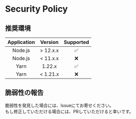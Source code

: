 # Security Policy

## 推奨環境

| Application | Version  | Supported          |
| :---------: | :------: | :----------------: |
| Node.js     | > 12.x.x | :white_check_mark: |
| Node.js     | < 11.x.x | :x:                |
| Yarn        | 1.22.x   | :white_check_mark: |
| Yarn        | < 1.21.x | :x: |

## 脆弱性の報告

脆弱性を発見した場合には、Issueにてお寄せください。<br>
もし修正していただける場合には、PRしていただけると幸いです。

